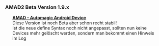 <h3>AMAD2 Beta Version 1.9.x</h3>
<ul>
  <u><b>AMAD - Automagic Android Device</b></u>
  <br> Diese Version ist noch Beta aber schon recht stabil!
  <br> Ist die neue define Syntax noch nicht angepasst, sollten nun keine Devices mehr gelöscht werden, sondern man bekommt einen Hinweis im Log
</ul>
